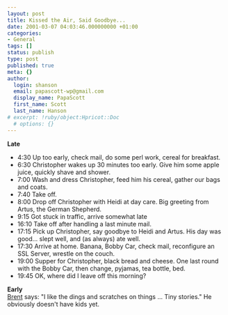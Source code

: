 ```yaml
---
layout: post
title: Kissed the Air, Said Goodbye...
date: 2001-03-07 04:03:46.000000000 +01:00
categories:
- General
tags: []
status: publish
type: post
published: true
meta: {}
author:
  login: shanson
  email: papascott-wp@gmail.com
  display_name: PapaScott
  first_name: Scott
  last_name: Hanson
# excerpt: !ruby/object:Hpricot::Doc
  # options: {}
---
```

<p><b>Late</b></p>
<ul>
<li>4:30 Up too early, check mail, do some perl work, cereal for breakfast.
</li>
<li>6:30 Christopher wakes up 30 minutes too early. Give him some apple juice, quickly shave and shower.
</li>
<li>7:00 Wash and dress Christopher, feed him his cereal, gather our bags and coats.
</li>
<li>7:40 Take off.
</li>
<li>8:00 Drop off Christopher with Heidi at day care. Big greeting from Artus, the German Shepherd.
</li>
<li>9:15 Got stuck in traffic, arrive somewhat late
</li>
<li>16:10 Take off after handling a last minute mail.
</li>
<li>17:15 Pick up Christopher, say goodbye to Heidi and Artus. His day was good... slept well, and (as always) ate well.
</li>
<li>17:30 Arrive at home. Banana, Bobby Car, check mail, reconfigure an SSL Server, wrestle on the couch.
</li>
<li>19:00 Supper for Christopher, black bread and cheese. One last round with the Bobby Car, then change, pyjamas, tea bottle, bed.
</li>
<li>19:45 OK, where did I leave off this morning?
</li>
</ul>
<p><b>Early</b><br />
<a href="http://inessential.com/2001/03/06.html">Brent</a> says: "I like the dings and scratches on things ... Tiny stories." He obviously doesn't have kids yet.</p>
